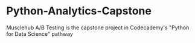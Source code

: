 # Python-Analytics-Capstone
Musclehub A/B Testing is the capstone project in Codecademy's "Python for Data Science" pathway 
